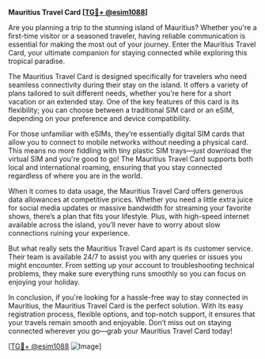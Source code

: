 **Mauritius Travel Card [[TG💪+ @esim1088](https://t.me/s/esim1088)]**

Are you planning a trip to the stunning island of Mauritius? Whether you're a first-time visitor or a seasoned traveler, having reliable communication is essential for making the most out of your journey. Enter the Mauritius Travel Card, your ultimate companion for staying connected while exploring this tropical paradise.

The Mauritius Travel Card is designed specifically for travelers who need seamless connectivity during their stay on the island. It offers a variety of plans tailored to suit different needs, whether you're here for a short vacation or an extended stay. One of the key features of this card is its flexibility; you can choose between a traditional SIM card or an eSIM, depending on your preference and device compatibility.

For those unfamiliar with eSIMs, they’re essentially digital SIM cards that allow you to connect to mobile networks without needing a physical card. This means no more fiddling with tiny plastic SIM trays—just download the virtual SIM and you're good to go! The Mauritius Travel Card supports both local and international roaming, ensuring that you stay connected regardless of where you are in the world.

When it comes to data usage, the Mauritius Travel Card offers generous data allowances at competitive prices. Whether you need a little extra juice for social media updates or massive bandwidth for streaming your favorite shows, there’s a plan that fits your lifestyle. Plus, with high-speed internet available across the island, you’ll never have to worry about slow connections ruining your experience.

But what really sets the Mauritius Travel Card apart is its customer service. Their team is available 24/7 to assist you with any queries or issues you might encounter. From setting up your account to troubleshooting technical problems, they make sure everything runs smoothly so you can focus on enjoying your holiday.

In conclusion, if you're looking for a hassle-free way to stay connected in Mauritius, the Mauritius Travel Card is the perfect solution. With its easy registration process, flexible options, and top-notch support, it ensures that your travels remain smooth and enjoyable. Don’t miss out on staying connected wherever you go—grab your Mauritius Travel Card today!

[[TG💪+ @esim1088](https://t.me/s/esim1088) ![Image](https://i.postimg.cc/Y0z9fWf4/image.png)]